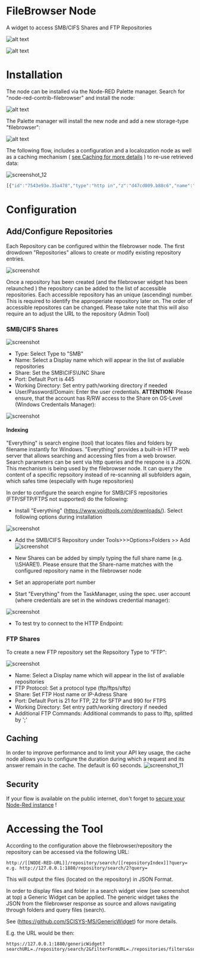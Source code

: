 # FileBrowser Node 
A widget to access SMB/CIFS Shares and FTP Repositories 


![alt text](https://user-images.githubusercontent.com/35899018/49729734-94f19180-fc76-11e8-80b1-7843598d96fe.png)


![alt text](https://user-images.githubusercontent.com/35899018/49740659-050f1000-fc95-11e8-87c3-ca98f13961a7.png)



# Installation
The node can be installed via the Node-RED Palette manager. Search for "node-red-contrib-filebrowser" and install the node: 

![alt text](https://user-images.githubusercontent.com/35899018/49729747-9c189f80-fc76-11e8-9854-5e77f45b23b5.png)

The Palette manager will install the new node and add a new storage-type "filebrowser":

![alt text](https://user-images.githubusercontent.com/35899018/49730307-42b17000-fc78-11e8-94b8-aff7fe2ee755.png)


The following flow, includes a configuration and a localozation node as well as a caching mechanism ( [see Caching for more details](#Caching) ) to re-use retrieved data:

![screenshot_12](https://user-images.githubusercontent.com/35899018/49739330-efe4b200-fc91-11e8-9c3c-b1287486fbc5.png)

```javascript
[{"id":"7543e93e.35a478","type":"http in","z":"d47cd009.b88c6","name":"","url":"/repositories/filters","method":"get","upload":false,"swaggerDoc":"","x":480,"y":380,"wires":[["a1ef4034.4952e"]]},{"id":"a1ef4034.4952e","type":"template","z":"d47cd009.b88c6","name":"params page","field":"payload","fieldType":"msg","format":"handlebars","syntax":"mustache","template":"<form class=\"ui form\">\n\n  <div class=\"ui toggle checkbox\">\n      <input name=\"useFulltext\" type=\"checkbox\" checked=\"checked\">\n      <label>{{flow.LOCALIZED.useIndex}}</label>\n     \n    </div>\n\n <div></div>\n\n   <div class=\"field\">\n      <label>{{flow.LOCALIZED.itemType}}</label>\n      <select name=\"itemType\" class=\"ui dropdown\">\n         <option value=\"all\" selected=\"selected\">{{flow.LOCALIZED.itemAll}}</option>\n         <option value=\"folder\">{{flow.LOCALIZED.itemFolder}}</option>\n         <option value=\"file\">{{flow.LOCALIZED.itemFile}}</option>\n      </select>\n   </div>\n \n   <div class=\"field\">\n      <label>{{flow.LOCALIZED.maxResults}}</label>\n      <select name=\"maxResults\" class=\"ui dropdown\">\n         <option value=\"30\" selected=\"selected\">30</option>\n         <option value=\"50\">50</option>\n         <option value=\"100\">100</option>\n         <option value=\"*\">*</option>\n \n      </select>\n   </div>\n\n</form>","output":"str","x":870,"y":380,"wires":[["ff48f5df.fb2868"]]},{"id":"ff48f5df.fb2868","type":"http response","z":"d47cd009.b88c6","name":"","statusCode":"","headers":{},"x":1330,"y":380,"wires":[]},{"id":"b75c4b52.2b0078","type":"http in","z":"d47cd009.b88c6","name":"","url":"/repositories/sort","method":"get","upload":false,"swaggerDoc":"","x":480,"y":420,"wires":[["f4659889.6dd9e8"]]},{"id":"f4659889.6dd9e8","type":"template","z":"d47cd009.b88c6","name":"params page","field":"payload","fieldType":"msg","format":"handlebars","syntax":"mustache","template":"<form class=\"ui form\">\n   <div class=\"field\">\n      <label>{{flow.LOCALIZED.sort}}</label>\n      <select name=\"order\" class=\"ui dropdown\">\n        <option value=\"lastmod\">{{flow.LOCALIZED.sort_default}}</option>\n         <option value=\"lastmod\">{{flow.LOCALIZED.sort_date}}</option>\n         <option value=\"name\">{{flow.LOCALIZED.sort_title}}</option>\n         <option value=\"size\">{{flow.LOCALIZED.sort_size}}</option>\n         <option value=\"type\">{{flow.LOCALIZED.sort_type}}</option>\n      </select>\n   </div>\n   \n   <div class=\"field\">\n      <label>{{flow.LOCALIZED.sortOrder}}</label>\n      <select name=\"sortorder\" class=\"ui dropdown\">\n         <option value=\"asc\">{{flow.LOCALIZED.sortOrderAsc}}</option>\n         <option value=\"desc\">{{flow.LOCALIZED.sortOrderDesc}}</option>\n      </select>\n   </div>\n</form>\n\n\n\n","output":"str","x":870,"y":420,"wires":[["55c2095.052a1f8"]]},{"id":"55c2095.052a1f8","type":"http response","z":"d47cd009.b88c6","name":"","statusCode":"","headers":{},"x":1330,"y":420,"wires":[]},{"id":"398813d3.21f60c","type":"inject","z":"d47cd009.b88c6","name":"Once","topic":"","payload":"","payloadType":"date","repeat":"","crontab":"","once":true,"onceDelay":"0.1","x":450,"y":140,"wires":[["e493f167.4baa5"]]},{"id":"e493f167.4baa5","type":"function","z":"d47cd009.b88c6","name":"Localization","func":"var localization = {\n    \"en_EN\": {\n        \"useIndex\" : \"Use fulltext index\",\n        \"maxResults\": \"Results per page\",\n        \"itemType\"  : \"Item type\",\n        \"itemAll\"   : \"All\",\n        \"itemFolder\" : \"Folder\",\n        \"itemFile\" : \"File\",\n        \"sort\":\"Sort by\",\n        \"sort_default\": \"Default\",\n        \"sort_date\":\"Date\",\n        \"sort_type\":\"Type\",\n        \"sort_size\":\"Size\",\n        \"sort_title\":\"Name\",\n        \"sortOrder\" : \"Sort order\",\n        \"sortOrderAsc\" : \"Ascending\",\n        \"sortOrderDesc\" : \"Descending\",\n       \n    },\n    \"de_DE\": {\n        \"useIndex\" : \"Volltextsuche verwenden\",\n        \"maxResults\": \"Ergebnisse pro Seite\",\n        \"itemType\"  : \"Typ\",\n        \"itemAll\"   : \"Alle\",\n        \"itemFolder\" : \"Verzeichnisse\",\n        \"itemFile\" : \"Dateien\",\n        \"sort\":\"Soriteren nach\",\n        \"sort_default\": \"Standart\",\n        \"sort_date\":\"Datum\",\n        \"sort_type\":\"Typ\",\n        \"sort_size\":\"Größe\",\n        \"sort_title\":\"Name\",\n        \"sortOrder\" : \"Sortiereihenfolge\",\n        \"sortOrderAsc\" : \"aufsteigend\",\n        \"sortOrderDesc\" : \"absteigend\",\n    },\n    \"fr_FR\": {\n        \"useIndex\" : \" Use fulltext index\",\n        \"maxResults\": \"Results per page\",\n        \"license\": \"License\",\n        \"ignore\": \"Ignore\",\n        \"lang\": \"Relevance language\",\n        \"lang_ar\": \"Arabic\",\n        \"lang_bg\": \"Bulgarian\",\n        \"lang_da\": \"Dänisch\",\n        \"lang_nl\": \"Niederländisch, Flämisch\",\n        \"lang_en\": \"Englisch\",\n        \"lang_fr\": \"Französisch\",\n        \"lang_de\": \"Deutsch\",\n        \"lang_es\": \"Spanisch\",\n        \"sort\":\"Sort by\",\n        \"sort_date\":\"Date\",\n        \"sort_type\":\"Rating\",\n        \"sort_size\":\"Video count\",\n        \"sort_title\":\"Title\",\n    }\n}\nvar language = flow.get(\"LANGUAGE\");\nvar localized = localization[language];\nflow.set(\"LOCALIZED\", localized);\n","outputs":1,"noerr":0,"x":590,"y":140,"wires":[[]]},{"id":"65b43013.6c2e5","type":"config","z":"d47cd009.b88c6","name":"CONFIG","properties":[{"p":"LANGUAGE","pt":"flow","to":"de_DE","tot":"str"},{"p":"OPENMEDIA_MAPPING","pt":"flow","to":"{\"templateId\":{\"default\":1388635,\"audio\":1388637,\"image\":1388639,\"video\":1388638},\"poolId\":101,\"folderId\":22219,\"systemId\":\"6290b86c-3cdd-4d52-8340-df3b9bf2aa15\",\"OMISCommandAfterCreation\":{\"pluginID\":123,\"commandID\":132},\"fields\":{\"title\":8,\"id\":3201,\"url\":401}}","tot":"json"},{"p":"FULLTEXTENGINE_URL","pt":"flow","to":"http://127.0.0.1:8090","tot":"str"}],"active":true,"x":460,"y":200,"wires":[]},{"id":"6a14dbab.4a3524","type":"http response","z":"d47cd009.b88c6","name":"","statusCode":"200","headers":{},"x":1560,"y":180,"wires":[]},{"id":"58b374dd.9f2b1c","type":"filebrowser in","z":"d47cd009.b88c6","filebrowser":"da48aead.84bd3","rules":[{"t":"da48aead.84bd3"},{"t":null}],"x":1110,"y":280,"wires":[["2862d76b.9b2a58"]]},{"id":"2862d76b.9b2a58","type":"function","z":"d47cd009.b88c6","name":"Pivot format","func":"var responseData = msg.payload;\nvar OPENMEDIA_MAPPING = flow.get(\"OPENMEDIA_MAPPING\");\n//we have to regenerate the fullpath for each item in the breadcrumb\n\n\nvar breadcrumb = [];\n    for (i=0;i<msg.fullPath.length;i++){\n        breadcrumb.push({\n                name:msg.fullPath[i].name,\n                payload:{\n                 remotePath: msg.fullPath[i].remotePath,\n                 fullPath: msg.fullPath.slice(0, i+1)\n             },\n             active:(i<msg.fullPath.length -1) ? false:true\n            })     \n    }\n\n\n\n\nmsg.payload = {\n  resultCount: responseData.items.length + \" results\",\n  navigation: {\n    breadcrumb: breadcrumb\n  },\n  dropdown: [],\n  items: []\n};\n\n\n\nif (responseData.items.length > 0) {\n    responseData.items =  sortResults(responseData, msg.sort, msg.sort_ascending);\n    node.warn(responseData);\n  for (var i = 0; i < responseData.items.length; i++) {\n      var type = responseData.items[i].type;\n      var mime = responseData.items[i].mime;\n      var iconName = \"file\"; // default icon \n      var destTempateType = \"default\";\n  if  (mime) {\n    if (mime.startsWith(\"audio\")) {\n        iconName = \"music\";\n        destTempateType =\"audio\"\n    }\n    if (mime.startsWith(\"video\")) {\n        iconName = \"video\"; \n        destTempateType =\"video\"\n    }\n    if (mime.startsWith(\"image\")) {\n        iconName = \"image\";   \n        destTempateType =\"image\"\n    }\n  }\n      \n    msg.payload.items.push({\n      key: responseData.items[i].id.videoId,\n      rawData: responseData.items[i],\n      presentation: {\n        title: responseData.items[i].name,\n        iconName: type===\"folder\" ? \"folder\" : iconName,\n        \n        iconColor:  type===\"folder\" ? \"yellow\" : \"grey\",\n        mediaType: null,\n    //    thumbnail: responseData.items[i].snippet.thumbnails.medium.url,\n    //    highres: responseData.items[i].snippet.thumbnails.high.url,\n        meta: [\n          {\n            name: \"Type\",\n            value: type===\"folder\" ? \"FOLDER\" : responseData.items[i].filename.split(\".\").pop().toUpperCase(),\n            icon: null\n          },\n          {\n            name: \"Last modified\",\n            value: timeAgo(responseData.items[i].lastmod),\n            icon: \"clock\"\n          },\n          {\n            name: \"Size\",\n           value: formattedSize(responseData.items[i].size),\n            icon: null\n          }\n          \n          \n        ]\n      },\n      navigation: {\n        type: type===\"folder\" ?\"query\" : \"external\", // possible value: external then value must be a string self, query must be a JSON object, openmedia\n         payload: type===\"folder\" ? {\n             remotePath: responseData.items[i].id,\n             fullPath: msg.fullPath.concat(\n                 {\n                     name:responseData.items[i].name,\n                     remotePath: responseData.items[i].id\n                 })\n         } : responseData.items[i].url\n        //type:\"query\",\n        //value:nextResultsPayload\n      },\n      openmedia: {\n        templateId: OPENMEDIA_MAPPING.templateId[destTempateType],\n        poolId: OPENMEDIA_MAPPING.poolId,\n        folderId: OPENMEDIA_MAPPING.folderId,\n        systemId: OPENMEDIA_MAPPING.systemId,\n        OMISCommandAfterCreation: {\n          pluginID: OPENMEDIA_MAPPING.OMISCommandAfterCreation.pluginID,\n          commandID: OPENMEDIA_MAPPING.OMISCommandAfterCreation.commandID\n        },\n        fields: [\n          {\n              //title\n            fieldId: OPENMEDIA_MAPPING.fields.title,\n            valueType:1,\n            value: responseData.items[i].name\n          },\n           {\n               //External Unique ID\n            fieldId: OPENMEDIA_MAPPING.fields.id,\n            valueType:1,\n           value: responseData.items[i].url\n          },\n           {\n               //url\n            fieldId: OPENMEDIA_MAPPING.fields.url,\n            valueType:1,\n           value: responseData.items[i].url\n          }\n        ]\n      },\n      dragAndDrop: []\n    });\n    \n   \n  }\n}\n\nreturn msg;\n\n\n\nfunction sortResults(responseData, prop, asc) {\n    \n    return responseData.items.sort(function(a, b) {\n        if (asc) {\n            return (a[prop] > b[prop]) ? 1 : ((a[prop] < b[prop]) ? -1 : 0);\n        } else {\n            return (b[prop] > a[prop]) ? 1 : ((b[prop] < a[prop]) ? -1 : 0);\n        }\n    });\n\n \n    \n}\n\n\n\n\nfunction getFormattedDate(date, prefomattedDate = false, hideYear = false) {\n        const MONTH_NAMES = [\n  'January', 'February', 'March', 'April', 'May', 'June',\n  'July', 'August', 'September', 'October', 'November', 'December'\n];\n    \n  const day = date.getDate();\n  const month = MONTH_NAMES[date.getMonth()];\n  const year = date.getFullYear();\n  const hours = date.getHours();\n  let minutes = date.getMinutes();\n\n  if (minutes < 10) {\n    // Adding leading zero to minutes\n    minutes = `0${ minutes }`;\n  }\n\n  if (prefomattedDate) {\n    // Today at 10:20\n    // Yesterday at 10:20\n    return `${ prefomattedDate } at ${ hours }:${ minutes }`;\n  }\n\n  if (hideYear) {\n    // 10. January at 10:20\n    return `${ day }. ${ month } at ${ hours }:${ minutes }`;\n  }\n\n  // 10. January 2017. at 10:20\n  return `${ day }. ${ month } ${ year }. at ${ hours }:${ minutes }`;\n}\n\n\n// --- Main function\nfunction timeAgo(dateParam) {\n\n\n  if (!dateParam) {\n    return null;\n  }\n\n  const date = typeof dateParam === 'object' ? dateParam : new Date(dateParam);\n  const DAY_IN_MS = 86400000; // 24 * 60 * 60 * 1000\n  const today = new Date();\n  const yesterday = new Date(today - DAY_IN_MS);\n  const seconds = Math.round((today - date) / 1000);\n  const minutes = Math.round(seconds / 60);\n  const isToday = today.toDateString() === date.toDateString();\n  const isYesterday = yesterday.toDateString() === date.toDateString();\n  const isThisYear = today.getFullYear() === date.getFullYear();\n\n\n  if (seconds < 5) {\n    return 'now';\n  } else if (seconds < 60) {\n    return `${ seconds } seconds ago`;\n  } else if (seconds < 90) {\n    return 'about a minute ago';\n  } else if (minutes < 60) {\n    return `${ minutes } minutes ago`;\n  } else if (isToday) {\n    return getFormattedDate(date, 'Today'); // Today at 10:20\n  } else if (isYesterday) {\n    return getFormattedDate(date, 'Yesterday'); // Yesterday at 10:20\n  } else if (isThisYear) {\n    return getFormattedDate(date, false, true); // 10. January at 10:20\n  }\n\n  return getFormattedDate(date); // 10. January 2017. at 10:20\n}\n\nfunction formattedSize(size) {\n    //dividing by 10 afterwards give the first decimal\n    if (size > 1000000000000) return Math.round(size/100000000000)/10 + \" TB\"\n    if (size > 1000000000) return Math.round(size/100000000)/10 + \" GB\"\n    if (size > 1000000) return Math.round(size/100000)/10 + \" MB\"\n    if (size > 1000) return Math.round(size/100)/10 + \" KB\"\n    else return size + \" KB\"\n}","outputs":1,"noerr":0,"x":1350,"y":280,"wires":[["6a14dbab.4a3524","feaba794.e6cbc8"]]},{"id":"1e4032e4.0d6d7d","type":"function","z":"d47cd009.b88c6","name":"Found in cache ?","func":"//first output uses cache data\nif (msg.hasOwnProperty(\"payload\") && !!msg.payload){\n    return [msg,null];\n}else{\n    //second output goes to actual repository search\n    return [null, msg];\n}\n\n","outputs":2,"noerr":0,"x":1090,"y":220,"wires":[["6a14dbab.4a3524"],["58b374dd.9f2b1c"]]},{"id":"cf4d65d2.181c38","type":"Cache in","z":"d47cd009.b88c6","name":"rep1","cache":"1708125e.da84de","keyType":"msg","keyProperty":"cached_query","valueType":"msg","valueProperty":"payload","useString":false,"x":890,"y":260,"wires":[["1e4032e4.0d6d7d"]]},{"id":"feaba794.e6cbc8","type":"Cache out","z":"d47cd009.b88c6","name":"rep1 ","cache":"1708125e.da84de","keyType":"msg","keyProperty":"cached_query","valueType":"msg","valueProperty":"payload","ttlType":"msg","ttlProperty":"","useString":false,"x":1530,"y":320,"wires":[]},{"id":"c426b8cc.830298","type":"function","z":"d47cd009.b88c6","name":"Prepare Query","func":"node.warn(\"Received payload:\" + JSON.stringify(msg.payload));\nmsg.payload.repIx =  msg.req.params[0];\nmsg.cached_query= JSON.stringify(msg.payload);\nmsg.fullPath = msg.payload.fullPath||[{name:\"Home\",remotePath:\"\"}]\nmsg.remotePath  = msg.payload.remotePath||\"\";\nmsg.fulltextEngineURL = flow.get(\"FULLTEXTENGINE_URL\");\nmsg.repIx  = msg.req.params[0] ||\"1\";\nnode.warn(\"Request for Repository ID :\" +msg.repIx )\nif (msg.payload.useFulltext===\"on\") {\nmsg.useFulltext =  \"true\";\n\n    \n}\nelse \n{\n    msg.useFulltext =  \"false\"\n}\n\n\nmsg.query       = msg.payload.query||\"\";\nif (msg.query  ===\"\") {\n    msg.operation   = \"list\";\n}\nelse {\n    msg.operation   = \"find\";\n    if (msg.payload.hasOwnProperty(\"breadcrumb\")){\n    msg.remotePath = msg.payload.breadcrumb[msg.payload.breadcrumb.length-1].payload.remotePath;\n    }\n}\nmsg.sort            = msg.payload.sort;\"lastmod\"; //type, name, size, mime, lastmod\nif (msg.payload.sortorder == \"asc\"){\n    msg.sort_ascending = true;\n}\nelse {\n    msg.sort_ascending = false;  \n}\n\nmsg.payload = {};\nmsg.payload.filedata= '{}'; // Needs to be a string\nreturn msg;","outputs":1,"noerr":0,"x":680,"y":260,"wires":[["cf4d65d2.181c38"]]},{"id":"73831b5d.cd08d4","type":"http in","z":"d47cd009.b88c6","name":"repository","url":"/repository/search/*","method":"get","upload":false,"swaggerDoc":"","x":440,"y":260,"wires":[["c426b8cc.830298"]]},{"id":"da48aead.84bd3","type":"filebrowser","z":"","repositoryType":"SMB","share":"\\\\SHARE1\\public","port":"445","domain":"","username":"MyUsername","password":"MyPassword","workdir":"","name":"SHARE1","sshKeyPath":"","additionalLftpCommands":"","addFulltextUrlPrefix":false},{"id":"1708125e.da84de","type":"Cache","z":"","name":"rep1","defaultTtl":"60","checkPeriod":"60"}]
```

# Configuration #

## Add/Configure Repositories

Each Repository can be configured within the filebrowser node. The first drowdown "Repositories" allows to create or modify existing repository entries. 

![screenshot](https://user-images.githubusercontent.com/35899018/49732022-7e026d80-fc7d-11e8-8cb0-ec0444b5db37.png)

Once a repository has been created (and the filebrowser widget has been relaunched ) the repository can be added to the list of accessible repositories. Each accessible repository has an unique (ascending) number. This is required to identify the approperiate repository later on. The order of accessible repositores can be changed. Please take note that this will also require an to adjust the URL to the repository (Admin Tool)

### SMB/CIFS Shares 

![screenshot](https://user-images.githubusercontent.com/35899018/49731401-83f74f00-fc7b-11e8-98b5-c3bc5f518fc3.png)



- Type: Select Type to "SMB"
- Name: Select a Display name which will appear in the list of avaliable repositories
- Share: Set the SMB\CIFS\UNC Share
- Port: Default Port is 445 
- Working Directory: Set entry path/working directory if needed
- User/Password/Domain: Enter the user credentials. **ATTENTION:** Please ensure, that the account has R/RW access to the Share on OS-Level (Windows Credentails Manager):

![screenshot](https://user-images.githubusercontent.com/35899018/49731751-a89ff680-fc7c-11e8-803d-792a07a8978d.png)

#### Indexing 

"Everything" is search engine (tool) that locates files and folders by filename instantly for Windows.  "Everything" provides a built-in HTTP web server that allows searching and accessing files from a web browser. Search parameters can  be sent via http queries and the respone is a JSON. 
This mechanism is being used by the filebrowser node. It can query the content of a specific repsoitory instead of re-scanning all subfolders again, which safes time (especially with huge repositories)

In order to configure the search engine for SMB/CIFS repositories (FTP/SFTP/FTPS not supported) do the following:

- Install "Everything" (https://www.voidtools.com/downloads/). Select following options during installation

![screenshot](https://user-images.githubusercontent.com/35899018/49744414-02181d80-fc9d-11e8-8b36-a62ffeb33e48.png)


- Add the SMB/CIFS Repository under Tools>>>Options>Folders >> Add
![screenshot](https://user-images.githubusercontent.com/35899018/49738377-8b285800-fc8f-11e8-9445-408a5f8c40ab.png)

- New Shares can be added by simply typing the full share name (e.g. \\\SHARE1). Please ensure that the Share-name matches with the configured repository name in the filebrowser node 
- Set an approperiate port number 
- Start "Everything" from the TaskManager, using the spec. user account (where  credentials are set in the windows credential manager):

![screenshot](https://user-images.githubusercontent.com/35899018/49738988-0fc7a600-fc91-11e8-9cb8-7a2ea19c42a1.png)

- To test try to connect to the HTTP Endpoint:

### FTP Shares 

To create a new FTP repository set the Repsoitory Type to "FTP":

![screenshot](https://user-images.githubusercontent.com/35899018/49739548-6ed9ea80-fc92-11e8-8beb-fca6081a8e27.png)

- Name: Select a Display name which will appear in the list of avaliable repositories
- FTP Protocol: Set a protocol type (ftp/ftps/sftp)
- Share: Set FTP Host name or IP-Adress Share
- Port: Default Port is 21 for FTP, 22 for SFTP and 990 for FTPS 
- Working Directory: Set entry path/working directory if needed
- Additional FTP Commands: Additional commands to pass to lftp, splitted by ';' 

## Caching #
In order to improve performance and to limit your API key usage, the cache node allows you to configure the duration during which a request and its answer remain in the cache. The default is 60 seconds.
![screenshot_11](https://user-images.githubusercontent.com/30046324/48259178-78fc9500-e417-11e8-90f9-d37c4232442d.png)

## Security #
If your flow is available on the public internet, don't forget to [secure your Node-Red instance](https://nodered.org/docs/security) ! 



# Accessing the Tool 

According to the configuration above the filebrowser/repository the repository can be accessed via the following URL:

```
http://[[NODE-RED-URL]]/repository/search/[[repositoryIndex]]?query=
e.g. http://127.0.0.1:1880/repository/search/2?query=
```

This will output the files (located on the repository) in JSON Format.

In order to display files and folder in a search widget view (see screenshot at top) a Generic Widget can be applied. The generic widget takes the JSON from the filebrowser response as source and allows navigating through folders and query files (search). 

See (https://github.com/SCISYS-MS/GenericWidget) for more details. 

E.g. the URL would be then: 

```
https://127.0.0.1:1880/genericWidget?searchURL=./repository/search/2&filterFormURL=./repositories/filters&sortFormURL=./repositories/sort&refreshInterval=60
```

